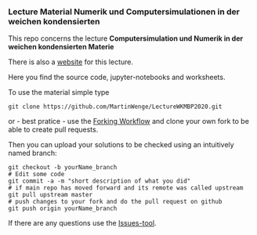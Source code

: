 ### Lecture Material Numerik und Computersimulationen in der weichen kondensierten ###

This repo concerns the lecture
**Computersimulation und Numerik in der weichen kondensierten Materie**

There is also a [website](http://www.ipfdd.de/de/scmbp/soft-condensed-matter-and-biological-physics/numerik-und-computersimulationen-in-der-weichen-kondensierten-materie/) for this lecture.

Here you find the source code, jupyter-notebooks and worksheets. 

To use the material simple type
```
git clone https://github.com/MartinWenge/LectureWKMBP2020.git
```
or - best pratice - use the [Forking Workflow](https://www.atlassian.com/git/tutorials/comparing-workflows/forking-workflow) and clone your own fork to be able to create pull requests. 

Then you can upload your solutions to be checked using an intuitively named branch:

```
git checkout -b yourName_branch
# Edit some code
git commit -a -m "short description of what you did"
# if main repo has moved forward and its remote was called upstream
git pull upstream master
# push changes to your fork and do the pull request on github
git push origin yourName_branch
```

If there are any questions use the [Issues-tool](https://help.github.com/articles/about-issues/).
